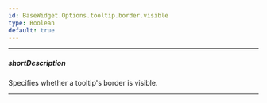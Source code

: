 ```yaml
---
id: BaseWidget.Options.tooltip.border.visible
type: Boolean
default: true
---
```

---
##### shortDescription
Specifies whether a tooltip's border is visible.

---
